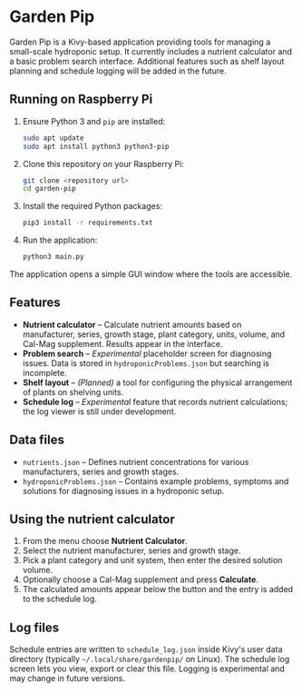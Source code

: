 # Garden Pip

Garden Pip is a Kivy-based application providing tools for managing a small-scale hydroponic setup.  It currently includes a nutrient calculator and a basic problem search interface.  Additional features such as shelf layout planning and schedule logging will be added in the future.

## Running on Raspberry Pi

1. Ensure Python 3 and `pip` are installed:
   ```bash
   sudo apt update
   sudo apt install python3 python3-pip
   ```
2. Clone this repository on your Raspberry Pi:
   ```bash
   git clone <repository url>
   cd garden-pip
   ```
3. Install the required Python packages:
   ```bash
   pip3 install -r requirements.txt
   ```
4. Run the application:
   ```bash
   python3 main.py
   ```

The application opens a simple GUI window where the tools are accessible.

## Features

- **Nutrient calculator** – Calculate nutrient amounts based on manufacturer, series, growth stage, plant category, units, volume, and Cal-Mag supplement.  Results appear in the interface.
- **Problem search** – *Experimental* placeholder screen for diagnosing issues.  Data is stored in `hydroponicProblems.json` but searching is incomplete.
- **Shelf layout** – *(Planned)* a tool for configuring the physical arrangement of plants on shelving units.
- **Schedule log** – *Experimental* feature that records nutrient calculations; the log viewer is still under development.

## Data files

- `nutrients.json` – Defines nutrient concentrations for various manufacturers, series and growth stages.
- `hydroponicProblems.json` – Contains example problems, symptoms and solutions for diagnosing issues in a hydroponic setup.

## Using the nutrient calculator

1. From the menu choose **Nutrient Calculator**.
2. Select the nutrient manufacturer, series and growth stage.
3. Pick a plant category and unit system, then enter the desired solution volume.
4. Optionally choose a Cal-Mag supplement and press **Calculate**.
5. The calculated amounts appear below the button and the entry is added to the schedule log.

## Log files

Schedule entries are written to `schedule_log.json` inside Kivy's user data directory (typically `~/.local/share/gardenpip/` on Linux).  The schedule log screen lets you view, export or clear this file.  Logging is experimental and may change in future versions.

